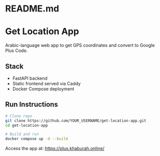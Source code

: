 # README.md
# Get Location App

Arabic-language web app to get GPS coordinates and convert to Google Plus Code.

## Stack
- FastAPI backend
- Static frontend served via Caddy
- Docker Compose deployment

## Run Instructions
```bash
# Clone repo
git clone https://github.com/YOUR_USERNAME/get-location-app.git
cd get-location-app

# Build and run
docker compose up -d --build
```

Access the app at: https://plus.khaburah.online/
